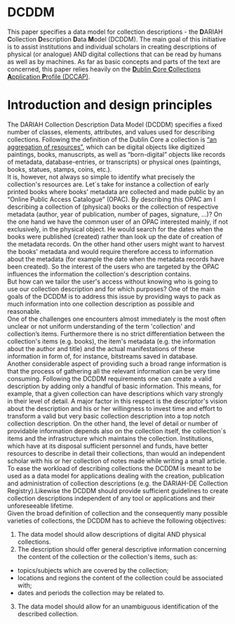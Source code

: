 # DCDDM
This paper specifies a data model for collection descriptions - the **D**ARIAH **C**ollection **D**escription **D**ata **M**odel (DCDDM). The main goal of this initiative is to assist institutions and individual scholars in creating descriptions of physical (or analogue) AND digital collections that can be read by humans as well as by machines. As far as basic concepts and parts of the text are concerned, this paper relies heavily on the <a href="http://dublincore.org/groups/collections/collection-application-profile/">**D**ublin **C**ore **C**ollections **A**pplication **P**rofile (DCCAP)</a>.  

# Introduction and design principles
The DARIAH Collection Description Data Model (DCDDM) specifies a fixed number of classes, elements, attributes, and values used for describing collections. Following the definition of the Dublin Core a collection is <a href="http://purl.org/dc/dcmitype/Collection">“an aggregation of resources”</a>, which can be digital objects like digitized paintings, books, manuscripts, as well as “born-digital” objects like records of metadata, database-entries, or transcripts) or physical ones (paintings, books, statues, stamps, coins, etc.).  
It is, however, not always so simple to identify what precisely the collection's resources are. Let´s take for instance a collection of early printed books where books' metadata are collected and made public by an “Online Public Access Catalogue” (OPAC). By describing this OPAC am I describing a collection of (physical) books or the collection of respective metadata (author, year of publication, number of pages, signature, …)?  On the one hand we have the common user of an OPAC interested mainly, if not exclusively, in the physical object. He would search for the dates when the books were published (created) rather than look up the date of creation of the metadata records. On the other hand other users might want to harvest the books' metadata and would require therefore access to information about the metadata (for example the date when the metadata records have been created). So the interest of the users who are targeted by the OPAC influences the information the collection's description contains.  
But how can we tailor the user's access without knowing who is going to use our collection description and for which purposes? One of the main goals of the DCDDM is to address this issue by providing ways to pack as much information into one collection description as possible and reasonable.  
One of the challenges one encounters almost immediately is the most often unclear or not uniform understanding of the term 'collection' and collection’s items. Furthermore there is no strict differentiation between the collection's items (e.g. books), the item's metadata (e.g. the information about the author and title) and the actual manifestations of these information in form of, for instance, bitstreams saved in database.  
Another considerable aspect of providing such a broad range information is that the process of gathering all the relevant information can be very time consuming. Following the DCDDM requirements one can create a valid description by adding only a handful of basic information. This means, for example, that a given collection can have descriptions which vary strongly in their level of detail.  A major factor in this respect is the descriptor's vision about the description and his or her willingness to invest time and effort to transform a valid but very basic collection description into a top notch collection description. 
On the other hand, the level of detail or number of providable information depends also on the collection itself, the collection´s items and the infrastructure which maintains the collection. Institutions, which have at its disposal sufficient personnel and funds, have better resources to describe in detail their collections, than would an independent scholar with his or her collection of notes made while writing a small article.  
To ease the workload of describing collections the DCDDM is meant to be used as a data model for applications dealing with the creation, publication and administration of collection descriptions (e.g. the DARIAH-DE Collection Registry).Likewise the DCDDM should provide sufficient guidelines to create collection descriptions independent of any tool or applications and their unforeseeable lifetime.  
Given the broad definition of collection and the consequently many possible varieties of collections, the DCDDM has to achieve the following objectives:  
1. The data model should allow descriptions of digital AND physical collections.  
2. The description should offer general descriptive information concerning the content of the collection or the collection's items, such as:  
* topics/subjects which are covered by the collection;  
* locations and regions the content of the collection could be associated with;  
* dates and periods the collection may be related to.  
3. The data model should allow for an unambiguous identification of the described collection.